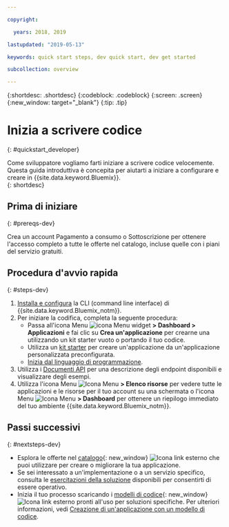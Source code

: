 ```yaml
---

copyright:

  years: 2018, 2019

lastupdated: "2019-05-13"

keywords: quick start steps, dev quick start, dev get started

subcollection: overview

---
```


{:shortdesc: .shortdesc}
{:codeblock: .codeblock}
{:screen: .screen}
{:new_window: target="_blank"}
{:tip: .tip}

# Inizia a scrivere codice 
{: #quickstart_developer}

Come sviluppatore vogliamo farti iniziare a scrivere codice velocemente. Questa guida introduttiva è concepita per aiutarti a iniziare a configurare e creare in {{site.data.keyword.Bluemix}}.  
{: shortdesc}

## Prima di iniziare
{: #prereqs-dev}

Crea un account Pagamento a consumo o Sottoscrizione per ottenere l'accesso completo a tutte le offerte nel catalogo, incluse quelle con i piani del servizio gratuiti. 

## Procedura d'avvio rapida
{: #steps-dev}
 
1. [Installa e configura](/docs/home/tools) la CLI (command line interface) di {{site.data.keyword.Bluemix_notm}}.  
2. Per iniziare la codifica, completa la seguente procedura: 
    * Passa all'icona Menu ![icona Menu](../icons/icon_hamburger.svg) widget **> Dashboard > Applicazioni** e fai clic su **Crea un'applicazione** per crearne una utilizzando un kit starter vuoto o portando il tuo codice.
    * Utilizza un [kit starter](/docs/apps/tutorials?topic=creating-apps-tutorial-starterkit) per creare un'applicazione da un'applicazione personalizzata preconfigurata. 
    * [Inizia dal linguaggio di programmazione](/docs/home/build). 
3. Utilizza i [Documenti API](https://{DomainName}/apidocs) per una descrizione degli endpoint disponibili e visualizzare degli esempi.
4. Utilizza l'icona Menu ![Icona Menu](../icons/icon_hamburger.svg) **> Elenco risorse** per vedere tutte le applicazioni e le risorse per il tuo account su una schermata o l'icona Menu ![Icona Menu](../icons/icon_hamburger.svg) **> Dashboard** per ottenere un riepilogo immediato del tuo ambiente {{site.data.keyword.Bluemix_notm}}. 

## Passi successivi
{: #nextsteps-dev}

* Esplora le offerte nel [catalogo](https://{DomainName}/catalog){: new_window} ![Icona link esterno](../icons/launch-glyph.svg) che puoi utilizzare per creare o migliorare la tua applicazione.
* Se sei interessato a un'implementazione o a un servizio specifico, consulta le [esercitazioni della soluzione](/docs/tutorials?topic=solution-tutorials-tutorials) disponibili per consentirti di essere operativo.
* Inizia il tuo processo scaricando i [modelli di codice](https://developer.ibm.com/patterns/){: new_window} ![Icona link esterno](../icons/launch-glyph.svg "Icona link esterno") pronti all'uso per soluzioni specifiche. Per ulteriori informazioni, vedi [Creazione di un'applicazione con un modello di codice](/docs/apps/tutorials?topic=creating-apps-tutorial-codepattern). 




